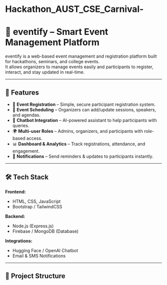 # Hackathon_AUST_CSE_Carnival-

# 🎉 eventify – Smart Event Management Platform

eventify is a web-based event management and registration platform built for hackathons, seminars, and college events.  
It allows organizers to manage events easily and participants to register, interact, and stay updated in real-time.  

---

## 🚀 Features
- 📝 **Event Registration** – Simple, secure participant registration system.  
- 📅 **Event Scheduling** – Organizers can add/update sessions, speakers, and agendas.  
- 💬 **Chatbot Integration** – AI-powered assistant to help participants with queries.  
- 🌍 **Multi-user Roles** – Admins, organizers, and participants with role-based access.  
- 📊 **Dashboard & Analytics** – Track registrations, attendance, and engagement.  
- 📢 **Notifications** – Send reminders & updates to participants instantly.  

---

## 🛠️ Tech Stack
**Frontend:**  
- HTML, CSS, JavaScript  
- Bootstrap / TailwindCSS  

**Backend:**  
- Node.js (Express.js)  
- Firebase / MongoDB (Database)  

**Integrations:**  
- Hugging Face / OpenAI Chatbot  
- Email & SMS Notifications  

---

## 📂 Project Structure
